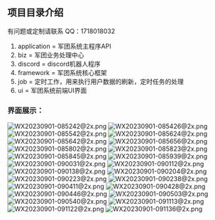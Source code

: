 ## 项目目录介绍
有问题或定制请联系 QQ：1718018032
1. application = 军团系统主程序API
2. biz = 军团业务处理中心
3. discord = discord机器人程序
4. framework = 军团系统核心框架
5. job = 定时工作，用来执行用户数据的刷新，定时任务的处理
6. ui = 军团系统前端UI界面
### 界面展示：
![WX20230901-085242@2x.png](images%2FWX20230901-085242%402x.png)
![WX20230901-085426@2x.png](images%2FWX20230901-085426%402x.png)
![WX20230901-085542@2x.png](images%2FWX20230901-085542%402x.png)
![WX20230901-085624@2x.png](images%2FWX20230901-085624%402x.png)
![WX20230901-085642@2x.png](images%2FWX20230901-085642%402x.png)
![WX20230901-085656@2x.png](images%2FWX20230901-085656%402x.png)
![WX20230901-085802@2x.png](images%2FWX20230901-085802%402x.png)
![WX20230901-085823@2x.png](images%2FWX20230901-085823%402x.png)
![WX20230901-085845@2x.png](images%2FWX20230901-085845%402x.png)
![WX20230901-085939@2x.png](images%2FWX20230901-085939%402x.png)
![WX20230901-090031@2x.png](images%2FWX20230901-090031%402x.png)
![WX20230901-090112@2x.png](images%2FWX20230901-090112%402x.png)
![WX20230901-090138@2x.png](images%2FWX20230901-090138%402x.png)
![WX20230901-090204@2x.png](images%2FWX20230901-090204%402x.png)
![WX20230901-090223@2x.png](images%2FWX20230901-090223%402x.png)
![WX20230901-090238@2x.png](images%2FWX20230901-090238%402x.png)
![WX20230901-090411@2x.png](images%2FWX20230901-090411%402x.png)
![WX20230901-090428@2x.png](images%2FWX20230901-090428%402x.png)
![WX20230901-090446@2x.png](images%2FWX20230901-090446%402x.png)
![WX20230901-090503@2x.png](images%2FWX20230901-090503%402x.png)
![WX20230901-090540@2x.png](images%2FWX20230901-090540%402x.png)
![WX20230901-091113@2x.png](images%2FWX20230901-091113%402x.png)
![WX20230901-091122@2x.png](images%2FWX20230901-091122%402x.png)
![WX20230901-091136@2x.png](images%2FWX20230901-091136%402x.png)